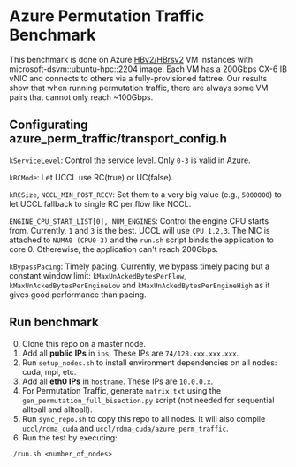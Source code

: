 # Azure Permutation Traffic Benchmark

This benchmark is done on Azure [HBv2/HBrsv2](https://learn.microsoft.com/en-us/azure/virtual-machines/sizes/high-performance-compute/hbv2-series) VM instances with microsoft-dsvm::ubuntu-hpc::2204 image. Each VM has a 200Gbps CX-6 IB vNIC and connects to others via a fully-provisioned fattree. Our results show that when running permutation traffic, there are always some VM pairs that cannot only reach ~100Gbps. 

## Configurating azure_perm_traffic/transport_config.h

`kServiceLevel`: Control the service level. Only `0-3` is valid in Azure.

`kRCMode`: Let UCCL use RC(true) or UC(false).

`kRCSize`, `NCCL_MIN_POST_RECV`: Set them to a very big value (e.g., `5000000`) to let UCCL fallback to single RC per flow like NCCL.

`ENGINE_CPU_START_LIST[0], NUM_ENGINES`: Control the engine CPU starts from. Currently, `1` and `3` is the best. UCCL will use `CPU 1,2,3`. The NIC is attached to `NUMA0 (CPU0-3)` and the `run.sh` script binds the application to core 0. Otherewise, the application can't reach 200Gbps. 

`kBypassPacing`: Timely pacing. Currently, we bypass timely pacing but a constant window limit: `kMaxUnAckedBytesPerFlow`, `kMaxUnAckedBytesPerEngineLow` and `kMaxUnAckedBytesPerEngineHigh` as it gives good performance than pacing.

## Run benchmark

0. Clone this repo on a master node.
1. Add all **public IPs** in `ips`. These IPs are `74/128.xxx.xxx.xxx`.
2. Run `setup_nodes.sh` to install environment dependencies on all nodes: cuda, mpi, etc.
3. Add all **eth0 IPs** in `hostname`. These IPs are `10.0.0.x`.
4. For Permutation Traffic, generate `matrix.txt` using the `gen_permutation_full_bisection.py` script (not needed for sequential alltoall and alltoall).
5. Run `sync_repo.sh` to copy this repo to all nodes. It will also compile `uccl/rdma_cuda` and `uccl/rdma_cuda/azure_perm_traffic`.
6. ​Run the test by executing:

```shell
./run.sh <number_of_nodes>
```